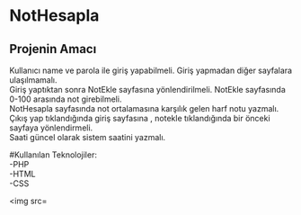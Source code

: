 # NotHesapla

## Projenin Amacı <br>
Kullanıcı name ve parola ile giriş yapabilmeli. Giriş yapmadan diğer sayfalara ulaşılmamalı. <br>
Giriş yaptıktan sonra NotEkle sayfasına yönlendirilmeli. NotEkle sayfasında  0-100 arasında not girebilmeli.<br>
NotHesapla sayfasında not ortalamasına karşılık gelen harf notu yazmalı. <br>
Çıkış yap tıklandığında giriş sayfasına , notekle tıklandığında bir önceki sayfaya yönlendirmeli.<br>
Saati güncel olarak sistem saatini yazmalı. <br>

#Kullanılan Teknolojiler: <br>
-PHP <br>
-HTML <br>
-CSS <br>

<img src=
